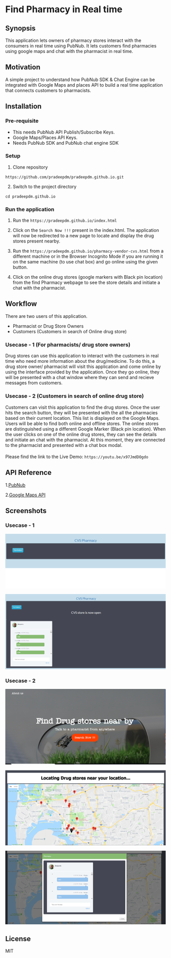 # Find Pharmacy in Real time
## Synopsis
 This application lets owners of pharmacy stores interact with the consumers 
 in real time using PubNub. It lets customers find pharmacies using google maps 
 and chat with the pharmacist in real time.
 
## Motivation
A simple project to understand how PubNub SDK & Chat Engine can be integrated with Google Maps and places API to build a real time application that connects customers to pharmacists.

## Installation
  ### Pre-requisite 
  - This needs PubNub API Publish/Subscribe Keys.
  - Google Maps/Places API Keys.
  - Needs PubNub SDK and PubNub chat engine SDK
  ### Setup
  1. Clone repository 
  ```
  https://github.com/pradeepdm/pradeepdm.github.io.git
  ```
  2. Switch to the project directory
  ``` 
  cd pradeepdm.github.io 

```  
  ### Run the application
  1. Run the `https://pradeepdm.github.io/index.html`
   
  2. Click on the `Search Now !!!` present in the index.html. The application will now be redirected to a new page to locate and display the drug stores present nearby.
  
  3. Run the `https://pradeepdm.github.io/pharmacy-vendor-cvs.html` from a different machine or in the Browser Incognito Mode if you are running it on the same machine (to use chat box) and go online using the given button.
  
  4. Click on the online drug stores (google markers with Black pin location) from the find Pharmacy webpage to see the store details and initiate a chat with the pharmacist.
  
## Workflow
  There are two users of this application. 
  - Pharmacist or Drug Store Owners
  - Customers (Customers in search of Online drug store)
  
  ### Usecase - 1 (For pharmacists/ drug store owners)
  Drug stores can use this application to interact with the customers in real time who need more information about the drug/medicine. To do this, a drug store owner/ pharmacist will visit this application and come online by using the interface provided by the application. 
  Once they go online, they will be presented with a chat window where they can send and recieve messages from customers.
  
  ### Usecase - 2 (Customers in search of online drug store)
  Customers can visit this application to find the drug stores. Once the user hits the search button, they will be presented with the all the pharmacies based on their current location.
  This list is displayed on the Google Maps. Users will be able to find both online and offline stores. The online stores are distinguished using a different Google Marker (Black pin location).
  When the user clicks on one of the online drug stores, they can see the details and initiate an chat with the pharmacist.
  At this moment, they are connected to the pharmacist and presented with a chat box modal.
  
  ####
  Please find the link to the Live Demo:
   `https://youtu.be/x97JmdDOgdo`

## API Reference 
   1.[PubNub](https://www.pubnub.com/docs)
   
   2.[Google Maps API](https://developers.google.com/maps/)

## Screenshots

  ### Usecase - 1  
  ![StartScreen](StartScreen.png)
  
  ![VendorChatBox](VendorChatBox.png)

  ### Usecase - 2
  ![UserStartScreen](UserStartScreen.png)
  
  ![SearchScreen](SearchScreen.png)
  
  ![UserChatBox](UserChatBox.png)

## License
MIT


